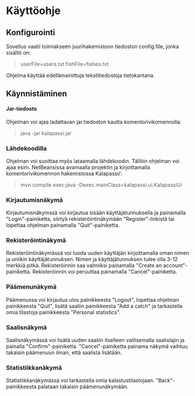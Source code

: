 # Käyttöohje  

## Konfigurointi  
Sovellus vaatii toimiakseen juurihakemistoon tiedoston config.file, jonka sisältö on:
> userFile=users.txt
> fishFile=fishes.txt  

Ohjelma käyttää edellämainittuja tekstitiedostoja tietokantana.  

## Käynnistäminen  
#### Jar-tiedosto  
Ohjelman voi ajaa ladattavan jar.tiedoston kautta komentorivikomennolla:  
> java -jar kalapassi.jar  

### Lähdekoodilla  
Ohjelman voi suoittaa myös lataamalla lähdekoodin. Tällöin ohjelman voi ajaa esim. NetBeansissa avamaalla projektin ja kirjoittamalla komentorivikomennon hakemistossa Kalapassi/:  
> mvn compile exec:java -Dexec.mainClass=kalapassi.ui.KalapassiUi  

### Kirjautumisnäkymä  
Kirjautumisnäkymssä voi kirjautua sisään käyttäjätunnuksella ja painamalla "Login"-painiketta, siirtyä rekisteröintinäkymään "Register"-linkistä tai lopettaa ohjelman painamalla "Quit"-painiketta.  

### Rekisteröintinäkymä   
Rekisteröintinäkymässä voi luoda uuden käyttäjän kirjoittamalla oman nimen ja uniikin käyttäjätunnuksen. Nimen ja käyttäjätunnuksen tulee olla 3-12 merkkiä pitkä. Rekisteröinnin saa valmiiksi painamalla "Create an account"-painiketta. Rekisteröinnin voi peruuttaa painamalla "Cancel"-painiketta.

### Päämenunäkymä  
Päämenussa voi kirjautua ulos painikkeesta "Logout", lopettaa ohjelman painikkeesta "Quit", lisätä saaliin painikkeesta "Add a catch" ja tarkastella omia tilastoja painikkeesta "Personal statistics".  

### Saalisnäkymä  
Saalisnäkymässä voi lisätä uuden saaliin itselleen valitsemalla saalislajin ja painalla "Confirm"-painiketta. "Cancel"-painiketta painama näkymä vaihtuu takaisin päämenuun ilman, että saalista lisätään.  

### Statistiikkanäkymä  
Statistiikkanäkymässä voi tarkastella omia kalastustilastojaan. "Back"-painikkeesta palataan takaisin päämenunäkymään.
